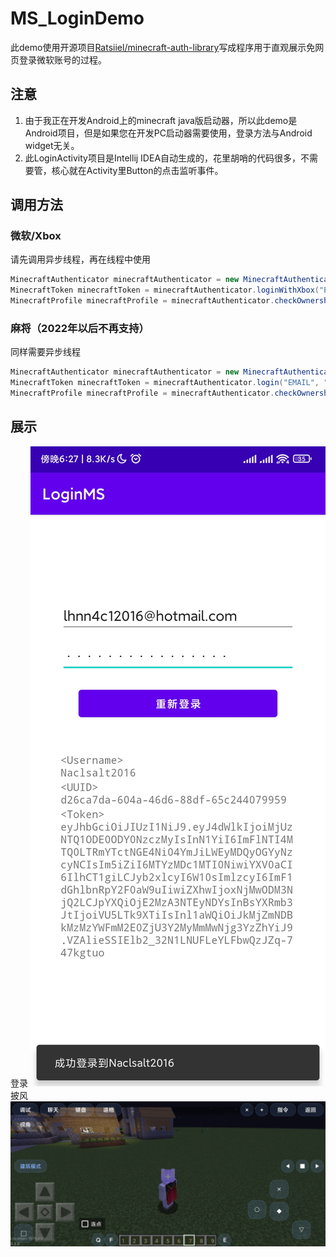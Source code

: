 # MS_LoginDemo
此demo使用开源项目[Ratsiiel/minecraft-auth-library](https://github.com/Ratsiiel/minecraft-auth-library)写成程序用于直观展示免网页登录微软账号的过程。  
## 注意
1. 由于我正在开发Android上的minecraft java版启动器，所以此demo是Android项目，但是如果您在开发PC启动器需要使用，登录方法与Android widget无关。  
2. 此LoginActivity项目是Intellij IDEA自动生成的，花里胡哨的代码很多，不需要管，核心就在Activity里Button的点击监听事件。  
## 调用方法
### 微软/Xbox
请先调用异步线程，再在线程中使用  
```java
MinecraftAuthenticator minecraftAuthenticator = new MinecraftAuthenticator();
MinecraftToken minecraftToken = minecraftAuthenticator.loginWithXbox("EMAIL", "PASSWORD");
MinecraftProfile minecraftProfile = minecraftAuthenticator.checkOwnership(minecraftToken);
```
### 麻将（2022年以后不再支持）
同样需要异步线程  
```java
MinecraftAuthenticator minecraftAuthenticator = new MinecraftAuthenticator();
MinecraftToken minecraftToken = minecraftAuthenticator.login("EMAIL", "PASSWORD");
MinecraftProfile minecraftProfile = minecraftAuthenticator.checkOwnership(minecraftToken);
```
## 展示
登录
![image](https://github.com/NaCln4c1/MS_LoginDemo/blob/main/pictures/login.jpg)  
披风
![image](https://github.com/NaCln4c1/MS_LoginDemo/blob/main/pictures/skin_cape.jpg)  
